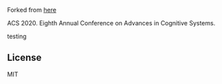 Forked from [here](https://github.com/amitmerchant1990/reverie)

ACS 2020. Eighth Annual Conference on Advances in Cognitive Systems.

testing

## License

MIT
